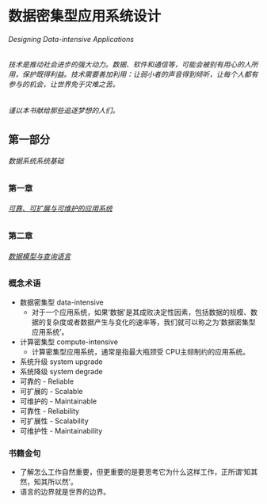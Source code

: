 # 数据密集型应用系统设计
###### Designing Data-intensive Applications 

###### 技术是推动社会进步的强大动力。数据、软件和通信等，可能会被别有用心的人所用，保护既得利益。技术需要善加利用：让弱小者的声音得到倾听，让每个人都有参与的机会，让世界免于灾难之苦。

###### 谨以本书献给那些追逐梦想的人们。

## 第一部分

###### 数据系统系统基础

### 第一章

###### [可靠、可扩展与可维护的应用系统](./c1/)

### 第二章

###### [数据模型与查询语言](./c2/)

### 概念术语

- 数据密集型 data-intensive
  - 对于一个应用系统，如果‘数据’是其成败决定性因素，包括数据的规模、数据的复杂度或者数据产生与变化的速率等，我们就可以称之为‘数据密集型应用系统’。
- 计算密集型 compute-intensive
  - 计算密集型应用系统，通常是指最大瓶颈受 CPU主频制约的应用系统。
- 系统升级 system upgrade
- 系统降级 system degrade
- 可靠的 - Reliable
- 可扩展的 - Scalable
- 可维护的 - Maintainable
- 可靠性 - Reliability
- 可扩展性 - Scalability
- 可维护性 - Maintainability


### 书籍金句
- 了解怎么工作自然重要，但更重要的是要思考它为什么这样工作，正所谓‘知其然，知其所以然’。
- 语言的边界就是世界的边界。